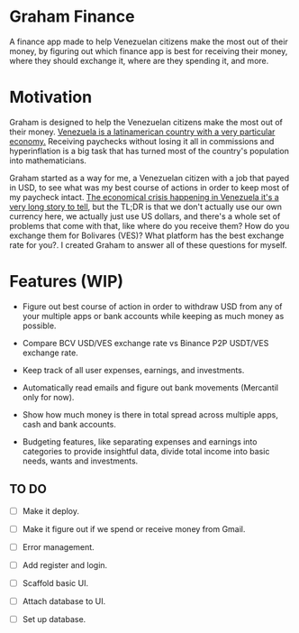 # Graham Finance

A finance app made to help Venezuelan citizens make the most out of their money, by figuring out which finance app is best for receiving their money, where they should exchange it, where are they spending it, and more.

# Motivation
Graham is designed to help the Venezuelan citizens make the most out of their money. [Venezuela is a latinamerican country with a very particular economy.](https://www.nytimes.com/interactive/2016/12/30/world/americas/venezuela-hyperinflation-100-bolivar-maduro.html)
Receiving paychecks without losing it all in commissions and hyperinflation is a big task that has turned most of the country's population into mathematicians. 

Graham started as a way for me, a Venezuelan citizen with a job that payed in USD, to see what was my best course of actions in order to keep most of my paycheck intact. [The economical crisis happening in Venezuela it's a very long story to tell](https://www.economicsobservatory.com/why-did-venezuelas-economy-collapse), but the TL;DR is that we don't actually use our own currency here, we actually just use US dollars, and there's a whole set of problems that come with that, like where do you receive them? How do you exchange them for Bolivares (VES)? What platform has the best exchange rate for you?. I created Graham to answer all of these questions for myself.

# Features (WIP)
- Figure out best course of action in order to withdraw USD from any of your multiple apps or bank accounts while keeping as much money as possible.
- Compare BCV USD/VES exchange rate vs Binance P2P USDT/VES exchange rate.
- Keep track of all user expenses, earnings, and investments.
- Automatically read emails and figure out bank movements (Mercantil only for now).
- Show how much money is there in total spread across multiple apps, cash and bank accounts.

- Budgeting features, like separating expenses and earnings into categories to provide insightful data, divide total income into basic needs, wants and investments.

## TO DO
- [ ] Make it deploy.
- [ ] Make it figure out if we spend or receive money from Gmail.
- [ ] Error management.
- [ ] Add register and login.
- [ ] Scaffold basic UI.
- [ ] Attach database to UI.
- [ ] Set up database.


